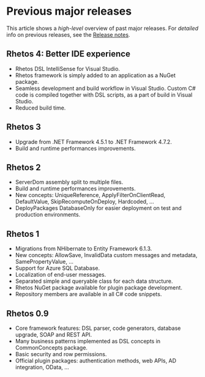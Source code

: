 # Previous major releases

This article shows a *high-level* overview of past major releases.
For _detailed_ info on previous releases, see the [Release notes](https://github.com/Rhetos/Rhetos/blob/master/ChangeLog.md).

## Rhetos 4: Better IDE experience

* Rhetos DSL IntelliSense for Visual Studio.
* Rhetos framework is simply added to an application as a NuGet package.
* Seamless development and build workflow in Visual Studio.
  Custom C# code is compiled together with DSL scripts, as a part of build in Visual Studio.
* Reduced build time.

## Rhetos 3

* Upgrade from .NET Framework 4.5.1 to .NET Framework 4.7.2.
* Build and runtime performances improvements.

## Rhetos 2

* ServerDom assembly split to multiple files.
* Build and runtime performances improvements.
* New concepts: UniqueReference, ApplyFilterOnClientRead, DefaultValue, SkipRecomputeOnDeploy, Hardcoded, ...
* DeployPackages DatabaseOnly for easier deployment on test and production environments.

## Rhetos 1

* Migrations from NHibernate to Entity Framework 6.1.3.
* New concepts: AllowSave, InvalidData custom messages and metadata, SamePropertyValue, ...
* Support for Azure SQL Database.
* Localization of end-user messages.
* Separated simple and queryable class for each data structure.
* Rhetos NuGet package available for plugin package development.
* Repository members are available in all C# code snippets.

## Rhetos 0.9

* Core framework features: DSL parser, code generators, database upgrade, SOAP and REST API.
* Many business patterns implemented as DSL concepts in CommonConcepts package.
* Basic security and row permissions.
* Official plugin packages: authentication methods, web APIs, AD integration, OData, ...
